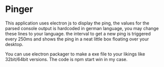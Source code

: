 # Pinger

This application uses electron js to display the ping, the values for the parsed console output is hardcoded in german language, you may change these lines to your language. the interval to get a new ping is triggered every 250ms and shows the ping in a neat little box floating over your desktop.

You can use electron packager to make a exe file to your likings like 32bit/64bit versions. The code is npm start win in my case.
